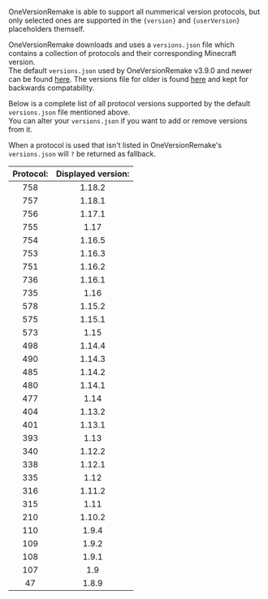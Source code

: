 OneVersionRemake is able to support all nummerical version protocols, but only selected ones are supported in the `{version}` and `{userVersion}` placeholders themself.

OneVersionRemake downloads and uses a `versions.json` file which contains a collection of protocols and their corresponding Minecraft version.  
The default `versions.json` used by OneVersionRemake v3.9.0 and newer can be found [here](https://www.andre601.ch/oneversionremake/versions.json). The versions file for older is found [here](https://raw.githubusercontent.com/Andre601/OneVersionRemake/master/versions.json) and kept for backwards compatability.

Below is a complete list of all protocol versions supported by the default `versions.json` file mentioned above.  
You can alter your `versions.json` if you want to add or remove versions from it.

When a protocol is used that isn't listed in OneVersionRemake's `versions.json` will `?` be returned as fallback.

| Protocol: | Displayed version: |
|:---------:|:------------------:|
| 758       | 1.18.2             |
| 757       | 1.18.1             |
| 756       | 1.17.1             |
| 755       | 1.17               |
| 754       | 1.16.5             |
| 753       | 1.16.3             |
| 751       | 1.16.2             |
| 736       | 1.16.1             |
| 735       | 1.16               |
| 578       | 1.15.2             |
| 575       | 1.15.1             |
| 573       | 1.15               |
| 498       | 1.14.4             |
| 490       | 1.14.3             |
| 485       | 1.14.2             |
| 480       | 1.14.1             |
| 477       | 1.14               |
| 404       | 1.13.2             |
| 401       | 1.13.1             |
| 393       | 1.13               |
| 340       | 1.12.2             |
| 338       | 1.12.1             |
| 335       | 1.12               |
| 316       | 1.11.2             |
| 315       | 1.11               |
| 210       | 1.10.2             |
| 110       | 1.9.4              |
| 109       | 1.9.2              |
| 108       | 1.9.1              |
| 107       | 1.9                |
| 47        | 1.8.9              |
